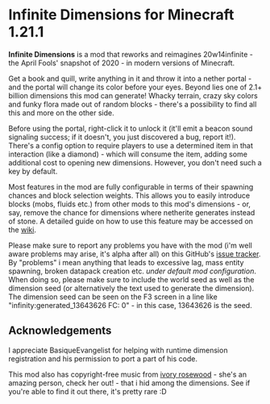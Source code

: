 # Infinite Dimensions for Minecraft 1.21.1

**Infinite Dimensions** is a mod that reworks and reimagines 20w14infinite - the April Fools' snapshot of 2020 - in modern versions of Minecraft.

Get a book and quill, write anything in it and throw it into a nether portal - and the portal will change its color before your eyes. Beyond lies one of 2.1+ billion dimensions this mod can generate! Whacky terrain, crazy sky colors and funky flora made out of random blocks - there's a possibility to find all this and more on the other side.

Before using the portal, right-click it to unlock it (it'll emit a beacon sound signaling success; if it doesn't, you just discovered a bug, report it!). There's a config option to require players to use a determined item in that interaction (like a diamond) - which will consume the item, adding some additional cost to opening new dimensions. However, you don't need such a key by default.

Most features in the mod are fully configurable in terms of their spawning chances and block selection weights. This allows you to easily introduce blocks (mobs, fluids etc.) from other mods to this mod's dimensions - or, say, remove the chance for dimensions where netherite generates instead of stone. A detailed guide on how to use this feature may be accessed on the [wiki](https://github.com/LeraRiemann/ProjectInfinity/wiki/Configuring-the-mod).

Please make sure to report any problems you have with the mod (i'm well aware problems may arise, it's alpha after all) on this GitHub's [issue tracker](https://github.com/LeraRiemann/ProjectInfinity/issues). By "problems" i mean anything that leads to excessive lag, mass entity spawning, broken datapack creation etc. *under default mod configuration*. When doing so, please make sure to include the world seed as well as the dimension seed (or alternatively the text used to generate the dimension). The dimension seed can be seen on the F3 screen in a line like "infinity:generated_13643626 FC: 0" - in this case, 13643626 is the seed.

## Acknowledgements

I appreciate BasiqueEvangelist for helping with runtime dimension registration and his permission to port a part of his code.

This mod also has copyright-free music from [ivory rosewood](https://www.youtube.com/@ivorysoundtracks980) - she's an amazing person, check her out! - that i hid among the dimensions. See if you're able to find it out there, it's pretty rare :D
